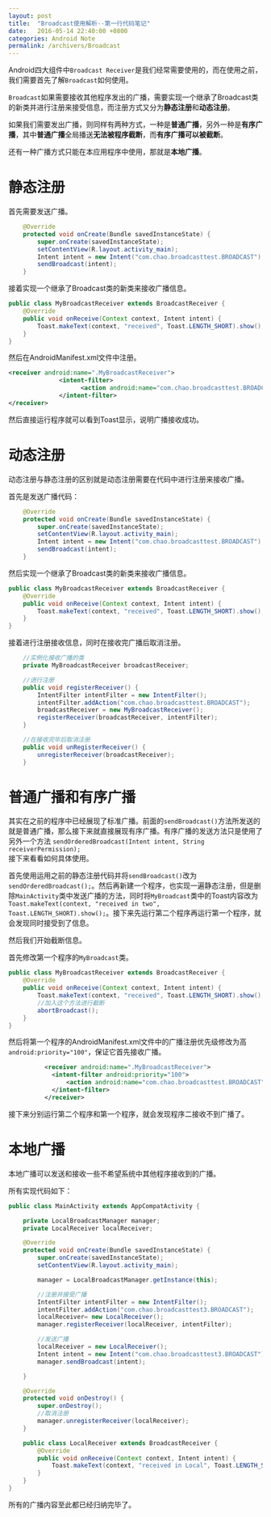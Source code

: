 ```yaml
---
layout: post
title:  "Broadcast使用解析--第一行代码笔记"
date:   2016-05-14 22:40:00 +0800
categories: Android Note
permalink: /archivers/Broadcast
---
```


Android四大组件中`Broadcast Receiver`是我们经常需要使用的，而在使用之前，我们需要首先了解`Broadcast`如何使用。

`Broadcast`如果需要接收其他程序发出的广播，需要实现一个继承了Broadcast类的新类并进行注册来接受信息，而注册方式又分为**静态注册**和**动态注册**。

如果我们需要发出广播，则同样有两种方式，一种是**普通广播**，另外一种是**有序广播**，其中**普通广播**全局播送**无法被程序截断**，而**有序广播可以被截断**。

还有一种广播方式只能在本应用程序中使用，那就是**本地广播**。

# 静态注册

首先需要发送广播。

```java
    @Override
    protected void onCreate(Bundle savedInstanceState) {
        super.onCreate(savedInstanceState);
        setContentView(R.layout.activity_main);
        Intent intent = new Intent("com.chao.broadcasttest.BROADCAST");
        sendBroadcast(intent);
    }     
```

接着实现一个继承了Broadcast类的新类来接收广播信息。

```java
public class MyBroadcastReceiver extends BroadcastReceiver {
    @Override
    public void onReceive(Context context, Intent intent) {
        Toast.makeText(context, "received", Toast.LENGTH_SHORT).show();
    }
}
```

然后在AndroidManifest.xml文件中注册。

```xml
<receiver android:name=".MyBroadcastReceiver">
              <intent-filter>
                  	<action android:name="com.chao.broadcasttest.BROADCAST" />
              </intent-filter>
</receiver>
```

然后直接运行程序就可以看到Toast显示，说明广播接收成功。

# 动态注册

动态注册与静态注册的区别就是动态注册需要在代码中进行注册来接收广播。

首先是发送广播代码：

```java
    @Override
    protected void onCreate(Bundle savedInstanceState) {
        super.onCreate(savedInstanceState);
        setContentView(R.layout.activity_main);
        Intent intent = new Intent("com.chao.broadcasttest.BROADCAST");
        sendBroadcast(intent);
    }     
```

然后实现一个继承了Broadcast类的新类来接收广播信息。

```java
public class MyBroadcastReceiver extends BroadcastReceiver {
    @Override
    public void onReceive(Context context, Intent intent) {
        Toast.makeText(context, "received", Toast.LENGTH_SHORT).show();
    }
}
```

接着进行注册接收信息，同时在接收完广播后取消注册。

```java
    //实例化接收广播的类
    private MyBroadcastReceiver broadcastReceiver;

    //进行注册
    public void registerReceiver() {
        IntentFilter intentFilter = new IntentFilter();
        intentFilter.addAction("com.chao.broadcasttest.BROADCAST");
        broadcastReceiver = new MyBroadcastReceiver();
        registerReceiver(broadcastReceiver, intentFilter);
    }

    //在接收完毕后取消注册
    public void unRegisterReceiver() {
        unregisterReceiver(broadcastReceiver);
    }
```

# 普通广播和有序广播

其实在之前的程序中已经展现了标准广播。前面的`sendBroadcast()`方法所发送的就是普通广播，那么接下来就直接展现有序广播。有序广播的发送方法只是使用了另外一个方法  `sendOrderedBroadcast(Intent intent, String receiverPermission);`  
接下来看看如何具体使用。

首先使用运用之前的静态注册代码并将`sendBroadcast()`改为`sendOrderedBroadcast();`。然后再新建一个程序，也实现一遍静态注册，但是删除`MainActivity`类中发送广播的方法，同时将`MyBroadcast`类中的Toast内容改为`Toast.makeText(context, "received in two", Toast.LENGTH_SHORT).show();`。接下来先运行第二个程序再运行第一个程序，就会发现同时接受到了信息。

然后我们开始截断信息。

首先修改第一个程序的`MyBroadcast`类。

```java
public class MyBroadcastReceiver extends BroadcastReceiver {
    @Override
    public void onReceive(Context context, Intent intent) {
        Toast.makeText(context, "received", Toast.LENGTH_SHORT).show();
        //加入这个方法进行截断
        abortBroadcast();
    }
}
```

然后将第一个程序的AndroidManifest.xml文件中的广播注册优先级修改为高
` android:priority="100"`，保证它首先接收广播。

```xml
          <receiver android:name=".MyBroadcastReceiver">
            <intent-filter android:priority="100">
                <action android:name="com.chao.broadcasttest.BROADCAST" />
            </intent-filter>
          </receiver>
```

接下来分别运行第二个程序和第一个程序，就会发现程序二接收不到广播了。

# 本地广播

本地广播可以发送和接收一些不希望系统中其他程序接收到的广播。

所有实现代码如下：

```java
public class MainActivity extends AppCompatActivity {

    private LocalBroadcastManager manager;
    private LocalReceiver localReceiver;

    @Override
    protected void onCreate(Bundle savedInstanceState) {
        super.onCreate(savedInstanceState);
        setContentView(R.layout.activity_main);

        manager = LocalBroadcastManager.getInstance(this);

        //注册并接受广播
        IntentFilter intentFilter = new IntentFilter();
        intentFilter.addAction("com.chao.broadcasttest3.BROADCAST");
        localReceiver= new LocalReceiver();
        manager.registerReceiver(localReceiver, intentFilter);

        //发送广播
        localReceiver = new LocalReceiver();
        Intent intent = new Intent("com.chao.broadcasttest3.BROADCAST");
        manager.sendBroadcast(intent);

    }

    @Override
    protected void onDestroy() {
        super.onDestroy();
        //取消注册
        manager.unregisterReceiver(localReceiver);
    }

    public class LocalReceiver extends BroadcastReceiver {
        @Override
        public void onReceive(Context context, Intent intent) {
            Toast.makeText(context, "received in Local", Toast.LENGTH_SHORT).show();
        }
    }
}
```

所有的广播内容至此都已经归纳完毕了。